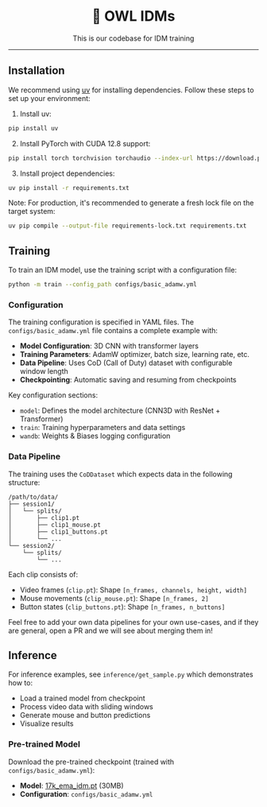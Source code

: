 <div align="center">

# 🦉 OWL IDMs

<p align="center">
  This is our codebase for IDM training
</p>

---

</div>

## Installation

We recommend using [uv](https://github.com/astral-sh/uv) for installing dependencies. Follow these steps to set up your environment:

1. Install uv:
```bash
pip install uv
```

2. Install PyTorch with CUDA 12.8 support:
```bash
pip install torch torchvision torchaudio --index-url https://download.pytorch.org/whl/cu128
```

3. Install project dependencies:
```bash
uv pip install -r requirements.txt
```
Note: For production, it's recommended to generate a fresh lock file on the target system:
```bash
uv pip compile --output-file requirements-lock.txt requirements.txt
```

## Training

To train an IDM model, use the training script with a configuration file:

```bash
python -m train --config_path configs/basic_adamw.yml
```

### Configuration

The training configuration is specified in YAML files. The `configs/basic_adamw.yml` file contains a complete example with:

- **Model Configuration**: 3D CNN with transformer layers
- **Training Parameters**: AdamW optimizer, batch size, learning rate, etc.
- **Data Pipeline**: Uses CoD (Call of Duty) dataset with configurable window length
- **Checkpointing**: Automatic saving and resuming from checkpoints

Key configuration sections:
- `model`: Defines the model architecture (CNN3D with ResNet + Transformer)
- `train`: Training hyperparameters and data settings
- `wandb`: Weights & Biases logging configuration

### Data Pipeline

The training uses the `CoDDataset` which expects data in the following structure:
```
/path/to/data/
├── session1/
│   └── splits/
│       ├── clip1.pt
│       ├── clip1_mouse.pt
│       ├── clip1_buttons.pt
│       └── ...
└── session2/
    └── splits/
        └── ...
```

Each clip consists of:
- Video frames (`clip.pt`): Shape `[n_frames, channels, height, width]`
- Mouse movements (`clip_mouse.pt`): Shape `[n_frames, 2]`
- Button states (`clip_buttons.pt`): Shape `[n_frames, n_buttons]`
  
Feel free to add your own data pipelines for your own use-cases, and if they are general, open a PR and we will see about merging them in!
## Inference

For inference examples, see `inference/get_sample.py` which demonstrates how to:
- Load a trained model from checkpoint
- Process video data with sliding windows
- Generate mouse and button predictions
- Visualize results

### Pre-trained Model

Download the pre-trained checkpoint (trained with `configs/basic_adamw.yml`):
- **Model**: [17k_ema_idm.pt](https://model-checkpoints.fly.storage.tigris.dev/17k_ema_idm.pt) (30MB)
- **Configuration**: `configs/basic_adamw.yml`
